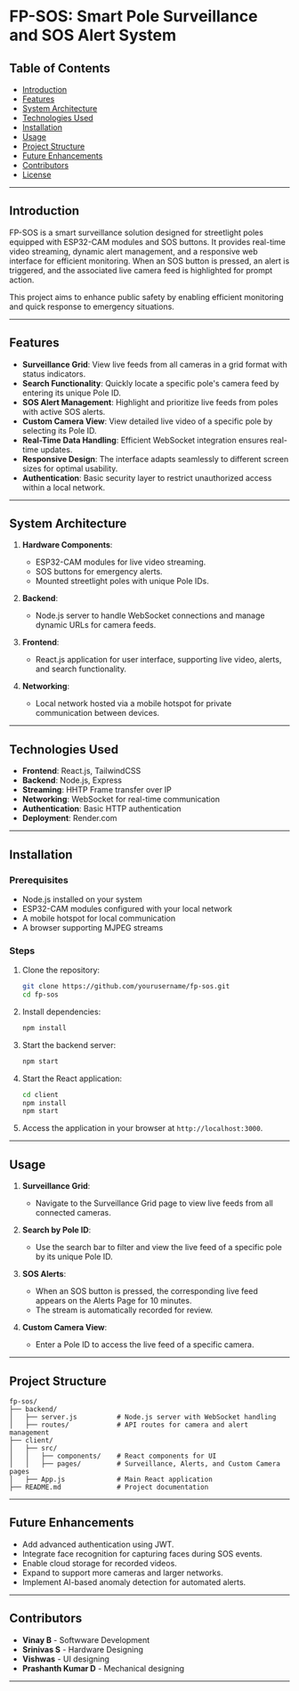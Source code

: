 # FP-SOS: Smart Pole Surveillance and SOS Alert System

## Table of Contents
- [Introduction](#introduction)
- [Features](#features)
- [System Architecture](#system-architecture)
- [Technologies Used](#technologies-used)
- [Installation](#installation)
- [Usage](#usage)
- [Project Structure](#project-structure)
- [Future Enhancements](#future-enhancements)
- [Contributors](#contributors)
- [License](#license)

---

## Introduction

FP-SOS is a smart surveillance solution designed for streetlight poles equipped with ESP32-CAM modules and SOS buttons. It provides real-time video streaming, dynamic alert management, and a responsive web interface for efficient monitoring. When an SOS button is pressed, an alert is triggered, and the associated live camera feed is highlighted for prompt action. 

This project aims to enhance public safety by enabling efficient monitoring and quick response to emergency situations.

---

## Features

- **Surveillance Grid**: View live feeds from all cameras in a grid format with status indicators.
- **Search Functionality**: Quickly locate a specific pole's camera feed by entering its unique Pole ID.
- **SOS Alert Management**: Highlight and prioritize live feeds from poles with active SOS alerts.
- **Custom Camera View**: View detailed live video of a specific pole by selecting its Pole ID.
- **Real-Time Data Handling**: Efficient WebSocket integration ensures real-time updates.
- **Responsive Design**: The interface adapts seamlessly to different screen sizes for optimal usability.
- **Authentication**: Basic security layer to restrict unauthorized access within a local network.

---

## System Architecture

1. **Hardware Components**:
   - ESP32-CAM modules for live video streaming.
   - SOS buttons for emergency alerts.
   - Mounted streetlight poles with unique Pole IDs.

2. **Backend**:
   - Node.js server to handle WebSocket connections and manage dynamic URLs for camera feeds.

3. **Frontend**:
   - React.js application for user interface, supporting live video, alerts, and search functionality.

4. **Networking**:
   - Local network hosted via a mobile hotspot for private communication between devices.

---

## Technologies Used

- **Frontend**: React.js, TailwindCSS
- **Backend**: Node.js, Express
- **Streaming**: HHTP Frame transfer over IP
- **Networking**: WebSocket for real-time communication
- **Authentication**: Basic HTTP authentication
- **Deployment**: Render.com

---

## Installation

### Prerequisites
- Node.js installed on your system
- ESP32-CAM modules configured with your local network
- A mobile hotspot for local communication
- A browser supporting MJPEG streams

### Steps
1. Clone the repository:
   ```bash
   git clone https://github.com/yourusername/fp-sos.git
   cd fp-sos
   ```
2. Install dependencies:
   ```bash
   npm install
   ```
3. Start the backend server:
   ```bash
   npm start
   ```
4. Start the React application:
   ```bash
   cd client
   npm install
   npm start
   ```
5. Access the application in your browser at `http://localhost:3000`.

---

## Usage

1. **Surveillance Grid**:
   - Navigate to the Surveillance Grid page to view live feeds from all connected cameras.

2. **Search by Pole ID**:
   - Use the search bar to filter and view the live feed of a specific pole by its unique Pole ID.

3. **SOS Alerts**:
   - When an SOS button is pressed, the corresponding live feed appears on the Alerts Page for 10 minutes.
   - The stream is automatically recorded for review.

4. **Custom Camera View**:
   - Enter a Pole ID to access the live feed of a specific camera.

---

## Project Structure

```
fp-sos/
├── backend/
│   ├── server.js          # Node.js server with WebSocket handling
│   ├── routes/            # API routes for camera and alert management
├── client/
│   ├── src/
│   │   ├── components/    # React components for UI
│   │   ├── pages/         # Surveillance, Alerts, and Custom Camera pages
│   ├── App.js             # Main React application
├── README.md              # Project documentation
```

---

## Future Enhancements

- Add advanced authentication using JWT.
- Integrate face recognition for capturing faces during SOS events.
- Enable cloud storage for recorded videos.
- Expand to support more cameras and larger networks.
- Implement AI-based anomaly detection for automated alerts.

---

## Contributors

- **Vinay B** - Softwware Development
- **Srinivas S** - Hardware Designing
- **Vishwas** - UI designing
- **Prashanth Kumar D** - Mechanical designing
---
